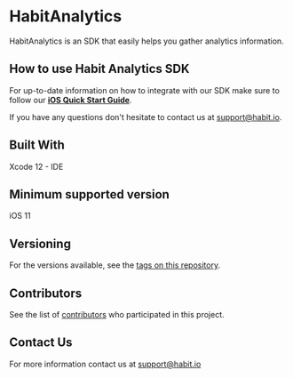 # **HabitAnalytics**

HabitAnalytics is an SDK that easily helps you gather analytics information. 

## How to use Habit Analytics SDK

For up-to-date information on how to integrate with our SDK make sure to follow our **[iOS Quick Start Guide](https://docs.habit.io/sdk/ios-quick-start)**.

If you have any questions don't hesitate to contact us at support@habit.io.


## Built With
Xcode 12 - IDE


## Minimum supported version
iOS 11


## Versioning
For the versions available, see the [tags on this repository](https://github.com/habitio/habit-analytics-ios-sdk/tags). 


## Contributors
See the list of [contributors](https://github.com/habitio/habit-analytics-ios-sdk/contributors) who participated in this project.


## Contact Us

For more information contact us at support@habit.io  
